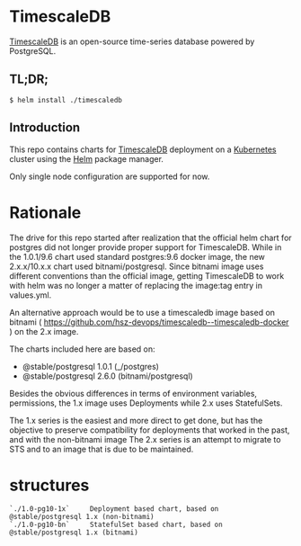 # TimescaleDB

[TimescaleDB](https://www.timescale.com/) is an open-source time-series database powered by PostgreSQL.

## TL;DR;

```console
$ helm install ./timescaledb
```

## Introduction
This repo contains charts for [TimescaleDB](https://github.com/timescale/timescaledb-docker) deployment on a [Kubernetes](http://kubernetes.io) cluster using the [Helm](https://helm.sh) package manager.

Only single node configuration are supported for now.

# Rationale
The drive for this repo started after realization that the official helm chart for postgres did not longer provide proper support for TimescaleDB. While in the 1.0.1/9.6 chart used standard postgres:9.6 docker image, the new 2.x.x/10.x.x chart used bitnami/postgresql.
Since bitnami image uses different conventions than the official image, getting TimescaleDB to work with helm was no longer a matter of replacing the image:tag entry in values.yml.

An alternative approach would be to use a timescaledb image based on bitnami ( https://github.com/hsz-devops/timescaledb--timescaledb-docker )  on the 2.x image.

The charts included here are based on:
* @stable/postgresql 1.0.1 (_/postgres)
* @stable/postgresql 2.6.0 (bitnami/postgresql)

Besides the obvious differences in terms of environment variables, permissions, the 1.x image uses Deployments while 2.x uses StatefulSets.

The 1.x series is the easiest and more direct to get done, but has the objective to preserve compatibility for deployments that worked in the past, and with the non-bitnami image
The 2.x series is an attempt to migrate to STS and to an image that is due to be maintained.

# structures
    `./1.0-pg10-1x`     Deployment based chart, based on @stable/postgresql 1.x (non-bitnami)
    `./1.0-pg10-bn`     StatefulSet based chart, based on @stable/postgresql 1.x (bitnami)

